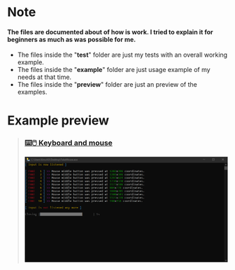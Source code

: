 # Note
#### The files are documented about of how is work. I tried to explain it for beginners as much as was possible for me.
- The files inside the "**test**" folder are just my tests with an overall working example.
- The files inside the "**example**" folder are just usage example of my needs at that time.
- The files inside the "**preview**" folder are just an preview of the examples.

# Example preview

<!-- Keyboard and mouse -->
> ### [:keyboard::computer_mouse: Keyboard and mouse](example/Keyboard_mouse.py)
> ![example_keyboard_mouse](preview/preview_example_keyboard_mouse.png)


